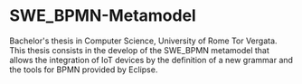 # SWE_BPMN-Metamodel
Bachelor's thesis in Computer Science, University of Rome Tor Vergata.
This thesis consists in the develop of the SWE_BPMN metamodel that allows the integration of IoT devices by the definition of a new grammar and the tools for BPMN
provided by Eclipse.
